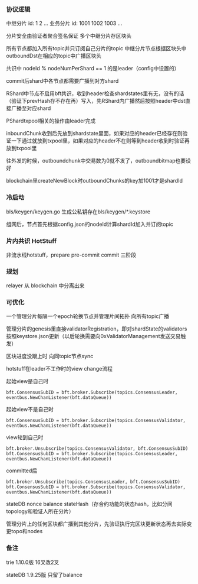 ### 协议逻辑

中继分片 id: 1 2 ...
业务分片 id: 1001 1002 1003 ...

分片安全由验证者聚合签名保证 多个中继分片存区块头 

所有节点都加入所有topic并只订阅自己分片的topic 中继分片节点根据区块头中outboundDst在相应的topic中广播区块头

共识中 nodeId % nodeNumPerShard == 1 的是leader（config中设置的）

commit后shard中各节点都需要广播到对方shard

RShard中节点不启用bft共识，收到header检查shardstates里有无，没有的话（验证下prevHash存不存在再）写入，先RShard内广播然后按照header中dst直接广播至对应shard

PShardtxpool相关的操作由leader完成

inboundChunk收到后先放到shardstate里面，如果对应的header已经存在则验证一下通过就放到txpool里，如果对应的header不在则等到header收到时验证再放到txpool里 

往外发的时候，outboundchunk中交易数为0就不发了，outboundbitmap也要设好

blockchain里createNewBlock时outboundChunks的key加1001才是shardId

### 冷启动

bls/keygen/keygen.go 生成公私钥存在bls/keygen/*.keystore

组网后，节点首先根据config.json的nodeId计算shardId加入并订阅topic

### 片内共识 HotStuff

非流水线hotstuff，prepare pre-commit commit 三阶段

### 规划

relayer 从 blockchain 中分离出来

### 可优化

一个管理分片每隔一个epoch轮换节点并管理片间拓扑 向所有topic广播

管理分片的genesis里直接validatorRegistration，即对shardState的validators按照keystore.json更新（以后轮换需要向0xValidatorManagement发送交易触发）

区块进度没跟上时 向同topic节点sync

hotstuff在leader不工作时的view change流程

起始view是自己时

`bft.ConsensusSubID = bft.broker.Subscribe(topics.ConsensusLeader, eventbus.NewChanListener(bft.dataQueue))`

起始view不是自己时

`bft.ConsensusSubID = bft.broker.Subscribe(topics.ConsensusValidator, eventbus.NewChanListener(bft.dataQueue))`

view轮到自己时

`bft.broker.Unsubscribe(topics.ConsensusValidator, bft.ConsensusSubID)`
`bft.ConsensusSubID = bft.broker.Subscribe(topics.ConsensusLeader, eventbus.NewChanListener(bft.dataQueue))`

committed后

`bft.broker.Unsubscribe(topics.ConsensusLeader, bft.ConsensusSubID)`
`bft.ConsensusSubID = bft.broker.Subscribe(topics.ConsensusValidator, eventbus.NewChanListener(bft.dataQueue))`

stateDB nonce balance stateHash（存合约功能的状态hash，比如分间topology和验证人所在分片）

管理分片上的任何区块都广播到其他分片，先验证执行完区块更新状态再去实际变更topo和nodes

### 备注

trie 1.10.0版 16叉改2叉

stateDB 1.9.25版 只留了balance

